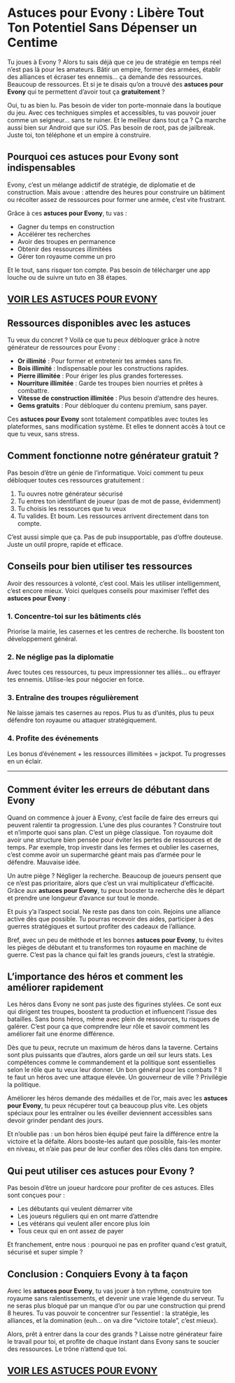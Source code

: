 # **Astuces pour Evony : Libère Tout Ton Potentiel Sans Dépenser un Centime**

Tu joues à Evony ? Alors tu sais déjà que ce jeu de stratégie en temps réel n’est pas là pour les amateurs. Bâtir un empire, former des armées, établir des alliances et écraser tes ennemis... ça demande des ressources. Beaucoup de ressources. Et si je te disais qu’on a trouvé des **astuces pour Evony** qui te permettent d’avoir tout ça **gratuitement** ?

Oui, tu as bien lu. Pas besoin de vider ton porte-monnaie dans la boutique du jeu. Avec ces techniques simples et accessibles, tu vas pouvoir jouer comme un seigneur… sans te ruiner. Et le meilleur dans tout ça ? Ça marche aussi bien sur Android que sur iOS. Pas besoin de root, pas de jailbreak. Juste toi, ton téléphone et un empire à construire.

## **Pourquoi ces astuces pour Evony sont indispensables**

Evony, c’est un mélange addictif de stratégie, de diplomatie et de construction. Mais avoue : attendre des heures pour construire un bâtiment ou récolter assez de ressources pour former une armée, c’est vite frustrant.

Grâce à ces **astuces pour Evony**, tu vas :
- Gagner du temps en construction
- Accélérer tes recherches
- Avoir des troupes en permanence
- Obtenir des ressources illimitées
- Gérer ton royaume comme un pro

Et le tout, sans risquer ton compte. Pas besoin de télécharger une app louche ou de suivre un tuto en 38 étapes.

## [VOIR LES ASTUCES POUR EVONY](https://telechargerdesressources.click/downloadfr.html)

## **Ressources disponibles avec les astuces**

Tu veux du concret ? Voilà ce que tu peux débloquer grâce à notre générateur de ressources pour Evony :

- **Or illimité** : Pour former et entretenir tes armées sans fin.
- **Bois illimité** : Indispensable pour les constructions rapides.
- **Pierre illimitée** : Pour ériger les plus grandes forteresses.
- **Nourriture illimitée** : Garde tes troupes bien nourries et prêtes à combattre.
- **Vitesse de construction illimitée** : Plus besoin d’attendre des heures.
- **Gems gratuits** : Pour débloquer du contenu premium, sans payer.

Ces **astuces pour Evony** sont totalement compatibles avec toutes les plateformes, sans modification système. Et elles te donnent accès à tout ce que tu veux, sans stress.

## **Comment fonctionne notre générateur gratuit ?**

Pas besoin d’être un génie de l’informatique. Voici comment tu peux débloquer toutes ces ressources gratuitement :

1. Tu ouvres notre générateur sécurisé
2. Tu entres ton identifiant de joueur (pas de mot de passe, évidemment)
3. Tu choisis les ressources que tu veux
4. Tu valides. Et boum. Les ressources arrivent directement dans ton compte.

C’est aussi simple que ça. Pas de pub insupportable, pas d’offre douteuse. Juste un outil propre, rapide et efficace.

## **Conseils pour bien utiliser tes ressources**

Avoir des ressources à volonté, c’est cool. Mais les utiliser intelligemment, c’est encore mieux. Voici quelques conseils pour maximiser l’effet des **astuces pour Evony** :

### **1. Concentre-toi sur les bâtiments clés**
Priorise la mairie, les casernes et les centres de recherche. Ils boostent ton développement général.

### **2. Ne néglige pas la diplomatie**
Avec toutes ces ressources, tu peux impressionner tes alliés… ou effrayer tes ennemis. Utilise-les pour négocier en force.

### **3. Entraîne des troupes régulièrement**
Ne laisse jamais tes casernes au repos. Plus tu as d’unités, plus tu peux défendre ton royaume ou attaquer stratégiquement.

### **4. Profite des événements**
Les bonus d’événement + les ressources illimitées = jackpot. Tu progresses en un éclair.

---

## **Comment éviter les erreurs de débutant dans Evony**

Quand on commence à jouer à Evony, c’est facile de faire des erreurs qui peuvent ralentir ta progression. L’une des plus courantes ? Construire tout et n’importe quoi sans plan. C’est un piège classique. Ton royaume doit avoir une structure bien pensée pour éviter les pertes de ressources et de temps. Par exemple, trop investir dans les fermes et oublier les casernes, c’est comme avoir un supermarché géant mais pas d’armée pour le défendre. Mauvaise idée.

Un autre piège ? Négliger la recherche. Beaucoup de joueurs pensent que ce n’est pas prioritaire, alors que c’est un vrai multiplicateur d’efficacité. Grâce aux **astuces pour Evony**, tu peux booster ta recherche dès le départ et prendre une longueur d’avance sur tout le monde.

Et puis y’a l’aspect social. Ne reste pas dans ton coin. Rejoins une alliance active dès que possible. Tu pourras recevoir des aides, participer à des guerres stratégiques et surtout profiter des cadeaux de l’alliance.

Bref, avec un peu de méthode et les bonnes **astuces pour Evony**, tu évites les pièges de débutant et tu transformes ton royaume en machine de guerre. C’est pas la chance qui fait les grands joueurs, c’est la stratégie.

## **L’importance des héros et comment les améliorer rapidement**

Les héros dans Evony ne sont pas juste des figurines stylées. Ce sont eux qui dirigent tes troupes, boostent ta production et influencent l’issue des batailles. Sans bons héros, même avec plein de ressources, tu risques de galérer. C’est pour ça que comprendre leur rôle et savoir comment les améliorer fait une énorme différence.

Dès que tu peux, recrute un maximum de héros dans la taverne. Certains sont plus puissants que d’autres, alors garde un œil sur leurs stats. Les compétences comme le commandement et la politique sont essentielles selon le rôle que tu veux leur donner. Un bon général pour les combats ? Il te faut un héros avec une attaque élevée. Un gouverneur de ville ? Privilégie la politique.

Améliorer les héros demande des médailles et de l’or, mais avec les **astuces pour Evony**, tu peux récupérer tout ça beaucoup plus vite. Les objets spéciaux pour les entraîner ou les éveiller deviennent accessibles sans devoir grinder pendant des jours.

Et n’oublie pas : un bon héros bien équipé peut faire la différence entre la victoire et la défaite. Alors booste-les autant que possible, fais-les monter en niveau, et n’aie pas peur de leur confier des rôles clés dans ton empire.

## **Qui peut utiliser ces astuces pour Evony ?**

Pas besoin d’être un joueur hardcore pour profiter de ces astuces. Elles sont conçues pour :

- Les débutants qui veulent démarrer vite
- Les joueurs réguliers qui en ont marre d’attendre
- Les vétérans qui veulent aller encore plus loin
- Tous ceux qui en ont assez de payer

Et franchement, entre nous : pourquoi ne pas en profiter quand c’est gratuit, sécurisé et super simple ?

## **Conclusion : Conquiers Evony à ta façon**

Avec les **astuces pour Evony**, tu vas jouer à ton rythme, construire ton royaume sans ralentissements, et devenir une vraie légende du serveur. Tu ne seras plus bloqué par un manque d’or ou par une construction qui prend 8 heures. Tu vas pouvoir te concentrer sur l’essentiel : la stratégie, les alliances, et la domination (euh… on va dire “victoire totale”, c’est mieux).

Alors, prêt à entrer dans la cour des grands ? Laisse notre générateur faire le travail pour toi, et profite de chaque instant dans Evony sans te soucier des ressources. Le trône n’attend que toi.

## [VOIR LES ASTUCES POUR EVONY](https://telechargerdesressources.click/downloadfr.html)
